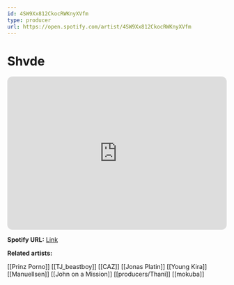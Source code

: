 ```yaml
---
id: 4SW9Xx812CkocRWKnyXVfm
type: producer
url: https://open.spotify.com/artist/4SW9Xx812CkocRWKnyXVfm
---
```

# Shvde

<iframe style="border-radius:12px" src="https://open.spotify.com/embed/artist/4SW9Xx812CkocRWKnyXVfm" width="100%" height="352" frameBorder="0" allowfullscreen="" allow="autoplay; clipboard-write; encrypted-media; fullscreen; picture-in-picture" loading="lazy"></iframe>

**Spotify URL:** [Link](https://open.spotify.com/artist/4SW9Xx812CkocRWKnyXVfm)

**Related artists:**

[[Prinz Porno]]
[[TJ_beastboy]]
[[CAZ]]
[[Jonas Platin]]
[[Young Kira]]
[[Manuellsen]]
[[John on a Mission]]
[[producers/Thani]]
[[mokuba]]
